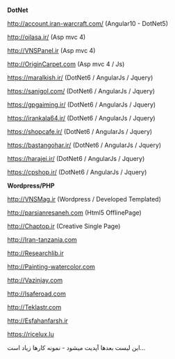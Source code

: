    **DotNet**
   
http://account.iran-warcraft.com/ (Angular10 - DotNet5)

http://oilasa.ir/ (Asp mvc 4)

http://VNSPanel.ir (Asp mvc 4)

http://OriginCarpet.com (Asp mvc 4 / Js)

https://maralkish.ir/ (DotNet6 / AngularJs / Jquery)

https://sanigol.com/ (DotNet6 / AngularJs / Jquery)

https://gpgaiming.ir/ (DotNet6 / AngularJs / Jquery)

https://irankala64.ir/ (DotNet6 / AngularJs / Jquery)

https://shopcafe.ir/ (DotNet6 / AngularJs / Jquery)

https://bastangohar.ir/ (DotNet6 / AngularJs / Jquery)

https://harajei.ir/ (DotNet6 / AngularJs / Jquery)

https://cpshop.ir/ (DotNet6 / AngularJs / Jquery)

   **Wordpress/PHP**

http://VNSMag.ir (Wordpress / Developed Templated)

http://parsianresaneh.com (Html5 OfflinePage)

http://Chaptop.ir (Creative Single Page)

http://Iran-tanzania.com

http://Researchlib.ir

http://Painting-watercolor.com

http://Vazinjay.com

http://Isaferoad.com

http://Teklastr.com

http://Esfahanfarsh.ir

https://ricelux.lu

این لیست بعدها آپدیت میشود - نمونه کارها زیاد است...
